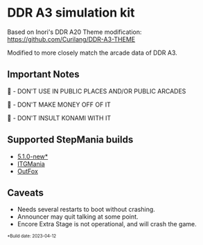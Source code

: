 # DDR A3 simulation kit
Based on Inori's DDR A20 Theme modification: https://github.com/Curilang/DDR-A3-THEME

Modified to more closely match the arcade data of DDR A3.

## Important Notes

🚫 - DON'T USE IN PUBLIC PLACES AND/OR PUBLIC ARCADES

🚫 - DON'T MAKE MONEY OFF OF IT

🚫 - DON'T INSULT KONAMI WITH IT

## Supported StepMania builds

- [5.1.0-new*](https://drive.google.com/file/d/1Uk4kIocAp7Aj4LNpzuhehO7qW6XyjAQl/view?usp=share_link)
- [ITGMania](https://www.itgmania.com/)
- [OutFox](https://projectoutfox.com/)

## Caveats
- Needs several restarts to boot without crashing.
- Announcer may quit talking at some point.
- Encore Extra Stage is not operational, and will crash the game.

<sub><sup>*Build date: 2023-04-12</sub></sup>

